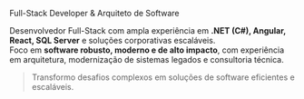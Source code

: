  Full-Stack Developer & Arquiteto de Software  

Desenvolvedor Full-Stack com ampla experiência em **.NET (C#), Angular, React, SQL Server** e soluções corporativas escaláveis.  
Foco em **software robusto, moderno e de alto impacto**, com experiência em arquitetura, modernização de sistemas legados e consultoria técnica.  

> Transformo desafios complexos em soluções de software eficientes e escaláveis.  
